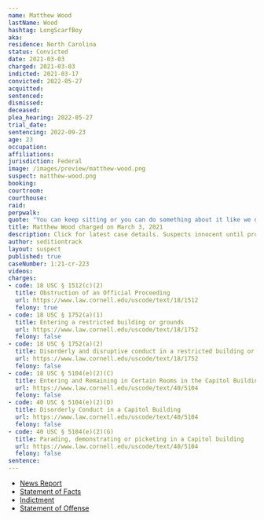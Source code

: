 ```yaml
---
name: Matthew Wood
lastName: Wood
hashtag: LongScarfBoy
aka:
residence: North Carolina
status: Convicted
date: 2021-03-03
charged: 2021-03-03
indicted: 2021-03-17
convicted: 2022-05-27
acquitted:
sentenced:
dismissed:
deceased:
plea_hearing: 2022-05-27
trial_date:
sentencing: 2022-09-23
age: 23
occupation:
affiliations:
jurisdiction: Federal
image: /images/preview/matthew-wood.png
suspect: matthew-wood.png
booking:
courtroom:
courthouse:
raid:
perpwalk:
quote: "You can keep sitting or you can do something about it like we did today. Our nation has experienced necessary revolts before."
title: Matthew Wood charged on March 3, 2021
description: Click for latest case details. Suspects innocent until proven guilty.
author: seditiontrack
layout: suspect
published: true
caseNumber: 1:21-cr-223
videos:
charges:
- code: 18 USC § 1512(c)(2)
  title: Obstruction of an Official Proceeding
  url: https://www.law.cornell.edu/uscode/text/18/1512
  felony: true
- code: 18 USC § 1752(a)(1)
  title: Entering a restricted building or grounds
  url: https://www.law.cornell.edu/uscode/text/18/1752
  felony: false
- code: 18 USC § 1752(a)(2)
  title: Disorderly and disruptive conduct in a restricted building or grounds
  url: https://www.law.cornell.edu/uscode/text/18/1752
  felony: false
- code: 18 USC § 5104(e)(2)(C)
  title: Entering and Remaining in Certain Rooms in the Capitol Building
  url: https://www.law.cornell.edu/uscode/text/40/5104
  felony: false
- code: 40 USC § 5104(e)(2)(D)
  title: Disorderly Conduct in a Capitol Building
  url: https://www.law.cornell.edu/uscode/text/40/5104
  felony: false
- code: 40 USC § 5104(e)(2)(G)
  title: Parading, demonstrating or picketing in a Capitol building
  url: https://www.law.cornell.edu/uscode/text/40/5104
  felony: false
sentence:
---
```

- [News Report](https://www.charlotteobserver.com/news/politics-government/article249797823.html)
- [Statement of Facts](https://www.justice.gov/usao-dc/case-multi-defendant/file/1379546/download)
- [Indictment](https://www.justice.gov/usao-dc/case-multi-defendant/file/1379541/download)
- [Statement of Offense](https://www.justice.gov/usao-dc/case-multi-defendant/file/1509096/download)
